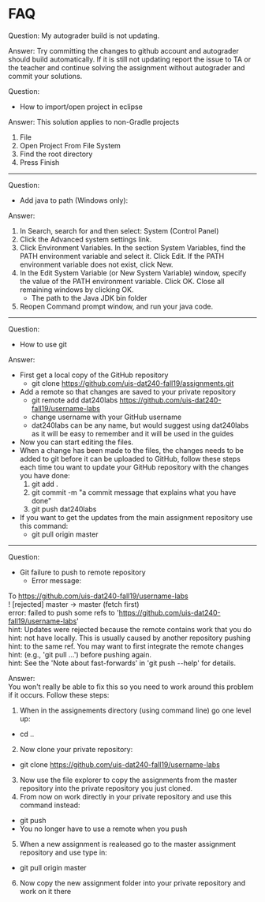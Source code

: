 # FAQ

Question:
My autograder build is not updating.

Answer:
Try committing the changes to github account and autograder should build automatically. If it is still not updating report the issue to TA or the teacher and continue solving the assignment without autograder and commit your solutions.



Question:
- How to import/open project in eclipse

Answer:
This solution applies to non-Gradle projects
1. File
2. Open Project From File System
3. Find the root directory
4. Press Finish
____
Question:
- Add java to path (Windows only):

Answer:
1. In Search, search for and then select: System (Control Panel)
2. Click the Advanced system settings link.
3. Click Environment Variables. In the section System Variables, find the PATH environment variable and select it. Click Edit. If the PATH environment variable does not exist, click New.
4. In the Edit System Variable (or New System Variable) window, specify the value of the PATH environment variable. Click OK. Close all remaining windows by clicking OK.
    - The path to the Java JDK bin folder
5. Reopen Command prompt window, and run your java code.

____
Question:
- How to use git

Answer:
- First get a local copy of the GitHub repository
  - git clone https://github.com/uis-dat240-fall19/assignments.git
- Add a remote so that changes are saved to your private repository
  - git remote add dat240labs https://github.com/uis-dat240-fall19/username-labs
  - change username with your GitHub username
  - dat240labs can be any name, but would suggest using dat240labs as it will be easy to remember and it will be used in the guides
- Now you can start editing the files.
- When a change has been made to the files, the changes needs to be added to git before it can be uploaded to GitHub, follow these steps each time tou want to update your GitHub repository with the changes you have done:
  1. git add .
  2. git commit -m "a commit message that explains what you have done"
  3. git push dat240labs
- If you want to get the updates from the main assignment repository use this command:
  - git pull origin master
  
___
Question:
- Git failure to push to remote repository
  - Error message:

To https://github.com/uis-dat240-fall19/username-labs  
! [rejected] master -> master (fetch first)  
error: failed to push some refs to 'https://github.com/uis-dat240-fall19/username-labs'  
hint: Updates were rejected because the remote contains work that you do  
hint: not have locally. This is usually caused by another repository pushing  
hint: to the same ref. You may want to first integrate the remote changes  
hint: (e.g., 'git pull ...') before pushing again.  
hint: See the 'Note about fast-forwards' in 'git push --help' for details.  

Answer:  
You won't really be able to fix this so you need to work around this problem if it occurs.
Follow these steps:
1. When in the assignements directory (using command line) go one level up:
  - cd ..
2. Now clone your private repository:
  - git clone https://github.com/uis-dat240-fall19/username-labs
3. Now use the file explorer to copy the assignments from the master repository into the private repository you just cloned.
4. From now on work directly in your private repository and use this command instead:
  - git push
  - You no longer have to use a remote when you push
5. When a new assignment is realeased go to the master assignment repository and use type in:
  - git pull origin master
6. Now copy the new assignment folder into your private repository and work on it there
